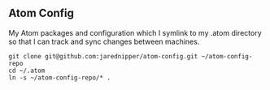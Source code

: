 ## Atom Config

My Atom packages and configuration which I symlink to my .atom directory so that I can track and sync changes between machines.

```
git clone git@github.com:jarednipper/atom-config.git ~/atom-config-repo
cd ~/.atom
ln -s ~/atom-config-repo/* .
```
